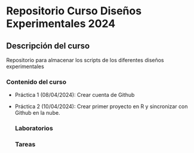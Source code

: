 # Repositorio Curso Diseños Experimentales 2024

## Descripción del curso
Repositorio para almacenar los scripts de los diferentes diseños experimentales

### Contenido del curso


+ Práctica 1 (08/04/2024): Crear cuenta de Github
+ Práctica 2 (10/04/2024): Crear primer proyecto en R y sincronizar con Github en la nube.


  ### Laboratorios

  ### Tareas

